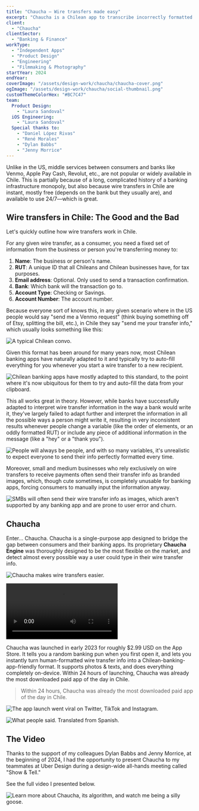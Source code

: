 ```yaml
---
title: "Chaucha — Wire transfers made easy"
excerpt: "Chaucha is a Chilean app to transcribe incorrectly formatted wire transfer details —both from text & images— into clean, banking-app-friendly information."
client:
  - "Chaucha"
clientSector:
  - "Banking & Finance"
workType:
  - "Independent Apps"
  - "Product Design"
  - "Engineering"
  - "Filmmaking & Photography"
startYear: 2024
endYear: 
coverImage: "/assets/design-work/chaucha/chaucha-cover.png"
ogImage: "/assets/design-work/chaucha/social-thumbnail.png"
customThemeColorHex: "#BC7C47"
team:
  Product Design:
    - "Laura Sandoval"
  iOS Engineering:
    - "Laura Sandoval"
  Special thanks to:
    - "Daniel López Rivas"
    - "René Morales"
    - "Dylan Babbs"
    - "Jenny Morrice"
---
```


Unlike in the US, middle services between consumers and banks like Venmo, Apple Pay Cash, Revolut, etc., are not popular or widely available in Chile. This is partially because of a long, complicated history of a banking infrastructure monopoly, but also because wire transfers in Chile are instant, mostly free (depends on the bank but they usually are), and available to use 24/7—which is great.

## Wire transfers in Chile: The Good and the Bad

Let's quickly outline how wire transfers work in Chile.

For any given wire transfer, as a consumer, you need a fixed set of information from the business or person you're transferring money to:

1. **Name**: The business or person's name.
2. **RUT**: A unique ID that all Chileans and Chilean businesses have, for tax purposes.
3. **Email address**: Optional. Only used to send a transaction confirmation.
4. **Bank**: Which bank will the transaction go to.
5. **Account Type**: Checking or Savings.
6. **Account Number**: The account number.

Because everyone sort of knows this, in any given scenario where in the US people would say "send me a Venmo request" (think buying something off of Etsy, splitting the bill, etc.), in Chile they say "send me your transfer info," which usually looks something like this:

![A typical Chilean convo.](/assets/design-work/chaucha/chilean-message-example.png)

Given this format has been around for many years now, most Chilean banking apps have naturally adapted to it and typically try to auto-fill everything for you whenever you start a wire transfer to a new recipient.

![Chilean banking apps have mostly adapted to this standard, to the point where it's now ubiquitous for them to try and auto-fill the data from your clipboard.](/assets/design-work/chaucha/banking-app-example.png)

This all works great in theory. However, while banks have successfully adapted to interpret wire transfer information in the way a bank would write it, they've largely failed to adapt further and interpret the information in all the possible ways a person might write it, resulting in very inconsistent results whenever people change a variable (like the order of elements, or an oddly formatted RUT) or include any piece of additional information in the message (like a "hey" or a "thank you").

![People will always be people, and with so many variables, it's unrealistic to expect everyone to send their info perfectly formatted every time.](/assets/design-work/chaucha/message-formats.png)

Moreover, small and medium businesses who rely exclusively on wire transfers to receive payments often send their transfer info as branded images, which, though cute sometimes, is completely unusable for banking apps, forcing consumers to manually input the information anyway.

![SMBs will often send their wire transfer info as images, which aren't supported by any banking app and are prone to user error and churn.](/assets/design-work/chaucha/smb-example.png)

## Chaucha

Enter… Chaucha. Chaucha is a single-purpose app designed to bridge the gap between consumers and their banking apps. Its proprietary **Chaucha Engine** was thoroughly designed to be the most flexible on the market, and detect almost every possible way a user could type in their wire transfer info.

![Chaucha makes wire transfers easier.](/assets/design-work/chaucha/chaucha-inline.png)

![On top of text input, users can also take a photo or choose one from their camera roll to try and look for wire transfer info in it.](/assets/design-work/chaucha/chaucha-screen-recording-demo.mp4)

Chaucha was launched in early 2023 for roughly $2.99 USD on the App Store. It tells you a random banking pun when you first open it, and lets you instantly turn human-formatted wire transfer info into a Chilean-banking-app-friendly format. It supports photos & texts, and does everything completely on-device. Within 24 hours of launching, Chaucha was already the most downloaded paid app of the day in Chile.

> Within 24 hours, Chaucha was already the most downloaded paid app of the day in Chile.

![The app launch went viral on Twitter, TikTok and Instagram.](/assets/design-work/chaucha/tweet.png)

![What people said. Translated from Spanish.](/assets/design-work/chaucha/chaucha-user-posts.png)

## The Video

Thanks to the support of my colleagues Dylan Babbs and Jenny Morrice, at the beginning of 2024, I had the opportunity to present Chaucha to my teammates at Uber Design during a design-wide all-hands meeting called "Show & Tell."

See the full video I presented below.

![Learn more about Chaucha, its algorithm, and watch me being a silly goose.](https://youtu.be/L3pePM64cDk)